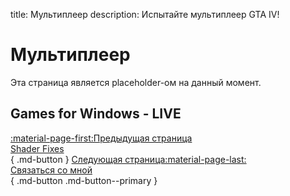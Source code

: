 title: Мультиплеер
description: Испытайте мультиплеер GTA IV!

# Мультиплеер
Эта страница является placeholder-ом на данный момент.
## Games for Windows - LIVE

[:material-page-first:Предыдущая страница <br>Shader Fixes</br>](essential-modding/shader-fixes.md){ .md-button } [Следующая страница:material-page-last: <br>Связаться со мной</br>](contact-me.md){ .md-button .md-button--primary }